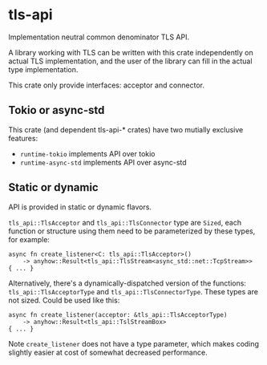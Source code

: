 # tls-api

Implementation neutral common denominator TLS API.

A library working with TLS can be written with this crate
independently on actual TLS implementation, and
the user of the library can fill in the actual type implementation.

This crate only provide interfaces: acceptor and connector.

## Tokio or async-std

This crate (and dependent tls-api-* crates)
have two mutially exclusive features:
* `runtime-tokio` implements API over tokio
* `runtime-async-std` implements API over async-std

## Static or dynamic

API is provided in static or dynamic flavors.

`tls_api::TlsAcceptor` and `tls_api::TlsConnector` type
are `Sized`, each function or structure using them
need to be parameterized by these types, for example:

```
async fn create_listener<C: tls_api::TlsAcceptor>()
    -> anyhow::Result<tls_api::TlsStream<async_std::net::TcpStream>>
{ ... }
```

Alternatively, there's a dynamically-dispatched version of the functions:
`tls_api::TlsAcceptorType` and `tls_api::TlsConnectorType`.
These types are not sized. Could be used like this:

```
async fn create_listener(acceptor: &tls_api::TlsAcceptorType)
    -> anyhow::Result<tls_api::TslStreamBox>
{ ... }
```

Note `create_listener` does not have a type parameter,
which makes coding slightly easier at cost of somewhat
decreased performance.
